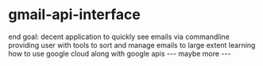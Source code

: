 # gmail-api-interface

end goal:
  decent application to quickly see emails via commandline 
  providing user with tools to sort and manage emails to large extent
  learning how to use google cloud along with google apis
  --- maybe more ---
